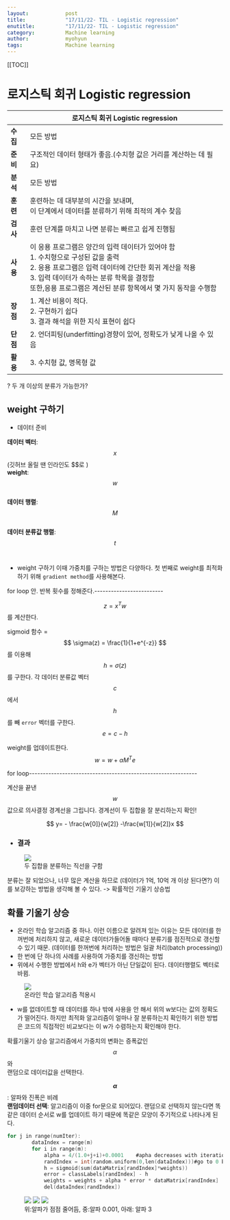 ```yaml
---
layout:            post
title:             "17/11/22- TIL - Logistic regression"
enutitle:          "17/11/22- TIL - Logistic regression"
category:          Machine learning
author:            myohyun
tags:              Machine learning
---
```

<script src='https://cdnjs.cloudflare.com/ajax/libs/mathjax/2.7.2/MathJax.js?config=TeX-MML-AM_CHTML'></script>

[[TOC]]

# 로지스틱 회귀 Logistic regression

|  | 로지스틱 회귀 Logistic regression |
|--------|--------|
| <b>수집       |모든 방법        |
| <b>준비       |구조적인 데이터 형태가 좋음.(수치형 값은 거리를 계산하는 데 필요)        |
| <b>분석       |모든 방법        |
| <b>훈련       |훈련하는 데 대부분의 시간을 보내며, <br>이 단계에서 데이터를 분류하기 위해 최적의 계수 찾음        |
| <b>검사       |훈련 단계를 마치고 나면 분류는 빠르고 쉽게 진행됨        |
| <b>사용       |이 응용 프로그램은 양간의 입력 데이터가 있어야 함<br>1. 수치형으로 구성된 값을 출력<br>2. 응용 프로그램은 입력 데이터에 간단한 회귀 계산을 적용<br>3. 입력 데이터가 속하는 분류 학목을 결정함<br>또한,응용 프로그램은 계산된 분류 항목에서 몇 가지 동작을 수행함|
| <b>장점       |1. 계산 비용이 적다.<br>2. 구현하기 쉽다<br>3. 결과 해석을 위한 지식 표현이 쉽다        |
| <b>단점       |2. 언더피팅(underfitting)경향이 있어, 정확도가 낮게 나올 수 있음        |
| <b>활용       |3. 수치형 값, 명목형 값        |



? 두 개 이상의 분류가 가능한가?

## weight 구하기

- 데이터 준비

**데이터 벡터**: $$ x $$ (깃허브 올릴 땐 인라인도 \$\$로 )<br>
**weight**: $$ w $$<br>
**데이터 행렬**: $$ M $$<br>
**데이터 분류값 행렬**: $$ t $$<br>


- weight 구하기
이때 가중치를 구하는 방법은 다양하다. 첫 번째로 weight를 최적화 하기 위해 `gradient method`를 사용해본다.


for loop 안. 반복 횟수를 정해준다.-------------------------<br>

$$ z = x^Tw $$ 를 계산한다.

sigmoid 함수 = $$ \sigma(z) = \frac{1}{1+e^{-z}} $$ 를 이용해 $$ h= \sigma(z) $$를 구한다.
각 데이터 분류값 벡터 $$ c $$ 에서 $$ h $$ 를 빼 `error` 벡터를 구한다.<br>
$$ e = c - h $$

weight를 업데이트한다.<br>
$$ w = w + \alpha M^Te $$
<!-- $$ \sigma(z)> 0.5 $$ 이면 1, $$ \sigma(z) \leq 0.5 $$ 이면 0으로 분류 --> 

for loop-------------------------------------------------------------

계산을 끝낸 $$ w $$ 값으로 의사결정 경계선을 그립니다. 경계선이 두 집합을 잘 분리하는지 확인!<br>

$$
 y= - \frac{w[0]}{w[2]} -\frac{w[1]}{w[2]}x
$$

- ### 결과
<figure>
   <img src="{{ '/media/img/logistic1.png' | absolute_url }}" />
   <figcaption>두 집합을 분류하는 직선을 구함</figcaption>
</figure>


분류는 잘 되었으나, 너무 많은 계산을 하므로 (데이터가 1억, 10억 개 이상 된다면?) 이를 보강하는 방법을 생각해 볼 수 있다. -> 확률적인 기울기 상승법

## 확률 기울기 상승

- 온라인 학습 알고리즘 중 하나. 이런 이름으로 알려져 있는 이유는 모든 데이터를 한꺼번에 처리하지 않고, 새로운 데이터가들어돌 때마다 분류기를 점진적으로 갱신할 수 있기 때문. (데이터를 한꺼번에 처리하는 방법은 일괄 처리(batch processing))
- 한 번에 단 하나의 사례를 사용하여 가중치를 갱신하는 방법
- 위에서 수행한 방법에서 h와 e가 벡터가 아닌 단일값이 된다. 데이터행렬도 벡터로 바뀜.

<figure>
   <img src="{{ '/media/img/logistic2.png' | absolute_url }}" />
   <figcaption>온라인 학습 알고리즘 적용시</figcaption>
</figure>


- w를 없데이트할 때 데이터를 하나 밖에 사용을 안 해서 위의 w보다는 값의 정확도가 떨어진다. 하지만 최적화 알고리즘이 얼마나 잘 분류하는지 확인하기 위한 방법은 코드의 직접적인 비교보다는 이 w가 수렴하는지 확인해야 한다.

확률기울기 상승 알고리즘에서 가중치의 변화는 증폭값인 $$ \alpha $$ 와 <br>
랜덤으로 데이터값을 선택한다.

**$$ \alpha $$**:  알파와 진폭은 비례<br>
**랜덤데이터 선택**: 알고리즘이 이중 for문으로 되어있다. 랜덤으로 선택하지 않는다면 똑같은 데이터 순서로 w를 업데이트 하기 때문에 똑같은 모양이 주기적으로 나타나게 된다.<br>

```c
for j in range(numIter):
        dataIndex = range(m)
        for i in range(m):
            alpha = 4/(1.0+j+i)+0.0001    #apha decreases with iteration, does not 
            randIndex = int(random.uniform(0,len(dataIndex)))#go to 0 because of the constant
            h = sigmoid(sum(dataMatrix[randIndex]*weights))
            error = classLabels[randIndex] - h
            weights = weights + alpha * error * dataMatrix[randIndex]
            del(dataIndex[randIndex])
```


<figure>
   <img src="{{ '/media/img/logistic3-1.png' | absolute_url }}" />
   <img src="{{ '/media/img/logistic3-2.png' | absolute_url }}" />
   <img src="{{ '/media/img/logistic3-3.png' | absolute_url }}" />
   <figcaption>위:알파가 점점 줄어듬, 중:알파 0.001,  아래: 알파 3</figcaption>
</figure>
